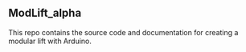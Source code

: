 ## ModLift_alpha

This repo contains the source code and documentation for creating a modular lift with Arduino.
